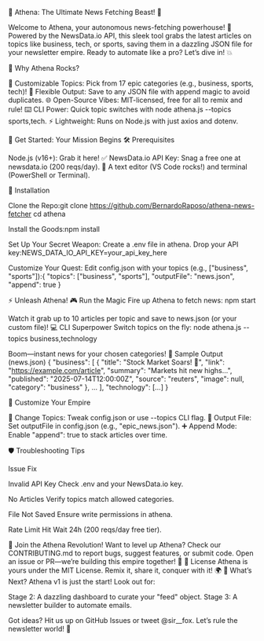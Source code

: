 🎉 Athena: The Ultimate News Fetching Beast! 🚀
 

Welcome to Athena, your autonomous news-fetching powerhouse! 🌟 Powered by the NewsData.io API, this sleek tool grabs the latest articles on topics like business, tech, or sports, saving them in a dazzling JSON file for your newsletter empire. Ready to automate like a pro? Let’s dive in! 💥

🌠 Why Athena Rocks?

🔧 Customizable Topics: Pick from 17 epic categories (e.g., business, sports, tech)!
💾 Flexible Output: Save to any JSON file with append magic to avoid duplicates.
🌐 Open-Source Vibes: MIT-licensed, free for all to remix and rule!
⌨️ CLI Power: Quick topic switches with node athena.js --topics sports,tech.
⚡ Lightweight: Runs on Node.js with just axios and dotenv.


🎨 Get Started: Your Mission Begins
🛠️ Prerequisites

Node.js (v16+): Grab it here! ✅
NewsData.io API Key: Snag a free one at newsdata.io (200 reqs/day). 🔑
A text editor (VS Code rocks!) and terminal (PowerShell or Terminal).

🚀 Installation

Clone the Repo:git clone https://github.com/BernardoRaposo/athena-news-fetcher
cd athena


Install the Goods:npm install


Set Up Your Secret Weapon:
Create a .env file in athena.
Drop your API key:NEWS_DATA_IO_API_KEY=your_api_key_here




Customize Your Quest:
Edit config.json with your topics (e.g., ["business", "sports"]):{
  "topics": ["business", "sports"],
  "outputFile": "news.json",
  "append": true
}






⚡ Unleash Athena!
🎮 Run the Magic
Fire up Athena to fetch news:
npm start

Watch it grab up to 10 articles per topic and save to news.json (or your custom file)!
💻 CLI Superpower
Switch topics on the fly:
node athena.js --topics business,technology

Boom—instant news for your chosen categories!
🌟 Sample Output (news.json)
{
  "business": [
    {
      "title": "Stock Market Soars! 🌟",
      "link": "https://example.com/article",
      "summary": "Markets hit new highs...",
      "published": "2025-07-14T12:00:00Z",
      "source": "reuters",
      "image": null,
      "category": "business"
    },
    ...
  ],
  "technology": [...]
}


🎨 Customize Your Empire

🔄 Change Topics: Tweak config.json or use --topics CLI flag.
📁 Output File: Set outputFile in config.json (e.g., "epic_news.json").
➕ Append Mode: Enable "append": true to stack articles over time.


🛡️ Troubleshooting Tips



Issue
Fix



Invalid API Key
Check .env and your NewsData.io key.


No Articles
Verify topics match allowed categories.


File Not Saved
Ensure write permissions in athena.


Rate Limit Hit
Wait 24h (200 reqs/day free tier).



🤝 Join the Athena Revolution!
Want to level up Athena? Check our CONTRIBUTING.md to report bugs, suggest features, or submit code. Open an issue or PR—we’re building this empire together! 💪
📜 License
Athena is yours under the MIT License. Remix it, share it, conquer with it! 🌍
🌅 What’s Next?
Athena v1 is just the start! Look out for:

Stage 2: A dazzling dashboard to curate your "feed" object.
Stage 3: A newsletter builder to automate emails.

Got ideas? Hit us up on GitHub Issues or tweet @sir__fox. Let’s rule the newsletter world! 🌠